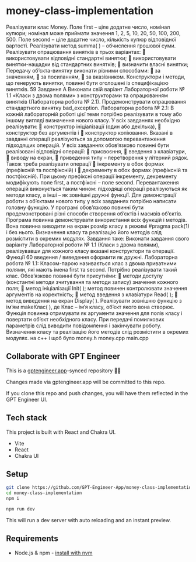 # money-class-implementation

Реалізувати клас Money. Поле first – ціле додатне число, номінал купюри; номінал 
може приймати значення 1, 2, 5, 10, 20, 50, 100, 200, 500. Поле second – ціле додатне число, 
кількість купюр відповідної вартості. Реалізувати метод summa( ) – обчислення грошової 
суми.
Реалізувати опрацювання винятків в трьох варіантах:
 використовувати відповідні стандартні винятки;
 використовувати винятки-нащадки від стандартних винятків;
 визначити власні винятки;
Передачу об’єкта-винятку виконати різними способами: 
 за значенням, 
 за посиланням, 
 за вказівником. 
Конструктори і методи, що генерують винятки, повинні бути оголошені із 
специфікацією винятків.
59
Завдання A
Виконати свій варіант Лабораторної роботи № 1.1 «Класи з двома полями» з 
конструкторами та опрацюванням винятків (Лабораторна робота № 2.1). Продемонструвати 
опрацювання стандартного винятку bad_exception.
Лабораторна робота № 2.1:
В кожній лабораторній роботі цієї теми потрібно реалізувати в тому або іншому 
вигляді визначення нового класу. У всіх завданнях необхідно реалізувати:
 конструктор ініціалізації (один або декілька),
 конструктор без аргументів і 
 конструктор копіювання. 
Вказані в завданні операції реалізуються за допомогою перевантаження підходящих 
операцій. 
У всіх завданнях обов’язково повинні бути реалізовані відповідні операції:
 присвоєння, 
 введення з клавіатури, 
 виводу на екран, 
 приведення типу – перетворення у літерний рядок. 
Також треба реалізувати операції
 інкременту в обох формах (префіксній та постфіксній) і 
 декременту в обох формах (префіксній та постфіксній).
При цьому префіксні операції інкременту, декременту модифікують поле first, а 
постфіксні – поле second.
Перевантаження операцій виконується таким чином: підходящі операції реалізуються 
як методи класу, а інші – як зовнішні дружні функції.
Для демонстрації роботи з об’єктами нового типу у всіх завданнях потрібно написати 
головну функцію. У програмі обов’язково повинні бути продемонстровані різні способи 
створення об’єктів і масивів об’єктів. Програма повинна демонструвати використання всіх 
функцій і методів. Вона повинна виводити на екран розмір класу в режимі #pragma pack(1)
і без нього.
Визначення класу та реалізацію його методів слід розмістити в окремих модулях. 
Завдання таке:
Виконати завдання свого варіанту Лабораторної роботи № 1.1 (Класи з двома 
полями), реалізувавши для кожного класу вказані конструктори та операції. Функції 
60
введення / виведення оформити як дружні.
Лабораторна робота № 1.1:
Класом-парою називається клас з двома приватними полями, які мають імена first та 
second. Потрібно реалізувати такий клас. Обов’язково повинні бути присутніми:
 методи доступу (константні методи зчитування та методи запису) значення кожного 
поля;
 метод ініціалізації Init( ); метод повинен контролювати значення аргументів на 
коректність;
 метод введення з клавіатури Read( );
 метод виведення на екран Display( ).
Реалізувати зовнішню функцію з ім’ям makeКлас( ), де Клас – ім’я класу, об’єкт 
якого вона створює. Функція повинна отримувати як аргументи значення для полів класу і 
повертати об’єкт необхідного класу. При передачі помилкових параметрів слід виводити 
повідомлення і закінчувати роботу. 
Визначення класу та реалізацію його методів слід розмістити в окремих модулях. на с++ і щоб було money.h money.cpp main.cpp


## Collaborate with GPT Engineer

This is a [gptengineer.app](https://gptengineer.app)-synced repository 🌟🤖

Changes made via gptengineer.app will be committed to this repo.

If you clone this repo and push changes, you will have them reflected in the GPT Engineer UI.

## Tech stack

This project is built with React and Chakra UI.

- Vite
- React
- Chakra UI

## Setup

```sh
git clone https://github.com/GPT-Engineer-App/money-class-implementation.git
cd money-class-implementation
npm i
```

```sh
npm run dev
```

This will run a dev server with auto reloading and an instant preview.

## Requirements

- Node.js & npm - [install with nvm](https://github.com/nvm-sh/nvm#installing-and-updating)
